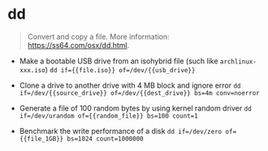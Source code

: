 # dd
> Convert and copy a file.
> More information: <https://ss64.com/osx/dd.html>.

- Make a bootable USB drive from an isohybrid file (such like `archlinux-xxx.iso`)
`dd if={{file.iso}} of=/dev/{{usb_drive}}`

- Clone a drive to another drive with 4 MB block and ignore error
`dd if=/dev/{{source_drive}} of=/dev/{{dest_drive}} bs=4m conv=noerror`

- Generate a file of 100 random bytes by using kernel random driver
`dd if=/dev/urandom of={{random_file}} bs=100 count=1`

- Benchmark the write performance of a disk
`dd if=/dev/zero of={{file_1GB}} bs=1024 count=1000000`
